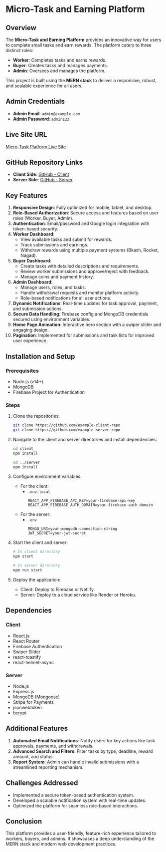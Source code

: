 # Micro-Task and Earning Platform

## Overview
The **Micro-Task and Earning Platform** provides an innovative way for users to complete small tasks and earn rewards. The platform caters to three distinct roles:

- **Worker**: Completes tasks and earns rewards.
- **Buyer**: Creates tasks and manages payments.
- **Admin**: Oversees and manages the platform.

This project is built using the **MERN stack** to deliver a responsive, robust, and scalable experience for all users.

## Admin Credentials
- **Admin Email**: `admin@example.com`
- **Admin Password**: `admin123`

## Live Site URL
[Micro-Task Platform Live Site](https://example-live-site-url.com)

## GitHub Repository Links
- **Client Side**: [GitHub - Client](https://github.com/example-client-repo)
- **Server Side**: [GitHub - Server](https://github.com/example-server-repo)

## Key Features
1. **Responsive Design**: Fully optimized for mobile, tablet, and desktop.
2. **Role-Based Authorization**: Secure access and features based on user roles (Worker, Buyer, Admin).
3. **Authentication**: Email/password and Google login integration with token-based security.
4. **Worker Dashboard**:
   - View available tasks and submit for rewards.
   - Track submissions and earnings.
   - Withdraw rewards using multiple payment systems (Bkash, Rocket, Nagad).
5. **Buyer Dashboard**:
   - Create tasks with detailed descriptions and requirements.
   - Review worker submissions and approve/reject with feedback.
   - Manage coins and payment history.
6. **Admin Dashboard**:
   - Manage users, roles, and tasks.
   - Handle withdrawal requests and monitor platform activity.
   - Role-based notifications for all user actions.
7. **Dynamic Notifications**: Real-time updates for task approval, payment, and submission actions.
8. **Secure Data Handling**: Firebase config and MongoDB credentials secured using environment variables.
9. **Home Page Animation**: Interactive hero section with a swiper slider and engaging design.
10. **Pagination**: Implemented for submissions and task lists for improved user experience.

## Installation and Setup
### Prerequisites
- Node.js (v14+)
- MongoDB
- Firebase Project for Authentication

### Steps
1. Clone the repositories:
   ```bash
   git clone https://github.com/example-client-repo
   git clone https://github.com/example-server-repo
   ```

2. Navigate to the client and server directories and install dependencies:
   ```bash
   cd client
   npm install

   cd ../server
   npm install
   ```

3. Configure environment variables:
   - For the client:
     - `.env.local`
       ```env
       REACT_APP_FIREBASE_API_KEY=your-firebase-api-key
       REACT_APP_FIREBASE_AUTH_DOMAIN=your-firebase-auth-domain
       ```
   - For the server:
     - `.env`
       ```env
       MONGO_URI=your-mongodb-connection-string
       JWT_SECRET=your-jwt-secret
       ```

4. Start the client and server:
   ```bash
   # In client directory
   npm start

   # In server directory
   npm run start
   ```

5. Deploy the application:
   - Client: Deploy to Firebase or Netlify.
   - Server: Deploy to a cloud service like Render or Heroku.

## Dependencies
### Client
- React.js
- React Router
- Firebase Authentication
- Swiper Slider
- react-toastify
- react-helmet-async

### Server
- Node.js
- Express.js
- MongoDB (Mongoose)
- Stripe for Payments
- jsonwebtoken
- bcrypt

## Additional Features
1. **Automated Email Notifications**: Notify users for key actions like task approvals, payments, and withdrawals.
2. **Advanced Search and Filters**: Filter tasks by type, deadline, reward amount, and status.
3. **Report System**: Admin can handle invalid submissions with a streamlined reporting mechanism.

## Challenges Addressed
- Implemented a secure token-based authentication system.
- Developed a scalable notification system with real-time updates.
- Optimized the platform for seamless role-based interactions.

## Conclusion
This platform provides a user-friendly, feature-rich experience tailored to workers, buyers, and admins. It showcases a deep understanding of the MERN stack and modern web development practices.
